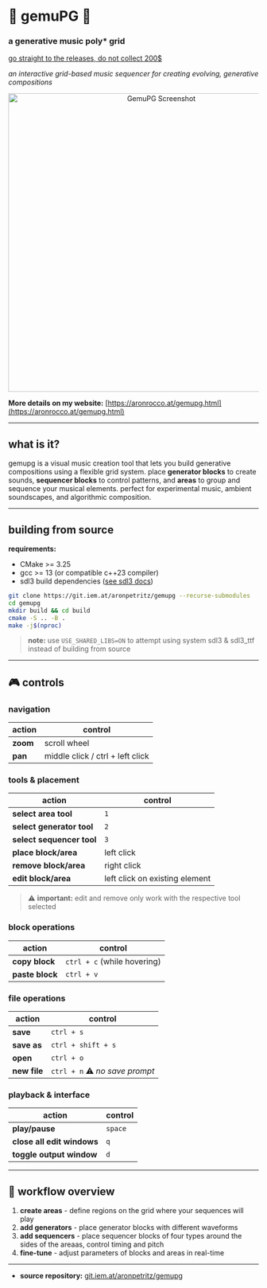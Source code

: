 # 🎵 gemuPG 🎵

### **a generative music poly\* grid**

[go straight to the releases, do not collect 200$](https://github.com/sly-roccoon/gemupg/releases/)

*an interactive grid-based music sequencer for creating evolving, generative compositions*

<p align="center">
    <img src="https://aronrocco.at/pictures/gemupg/gemupg.gif" alt="GemuPG Screenshot" width="600"/>
</p>

**More details on my website:** [https://aronrocco.at/gemupg.html](https://aronrocco.at/gemupg.html)

---

## what is it?

gemupg is a visual music creation tool that lets you build generative compositions using a flexible grid system. place **generator blocks** to create sounds, **sequencer blocks** to control patterns, and **areas** to group and sequence your musical elements. perfect for experimental music, ambient soundscapes, and algorithmic composition.

---

## building from source

**requirements:**
- CMake >= 3.25
- gcc >= 13 (or compatible c++23 compiler)
- sdl3 build dependencies ([see sdl3 docs](https://github.com/libsdl-org/SDL/blob/main/docs/README-linux.md#build-dependencies))

```bash
git clone https://git.iem.at/aronpetritz/gemupg --recurse-submodules
cd gemupg
mkdir build && cd build
cmake -S .. -B .
make -j$(nproc)
```

> **note:** use `USE_SHARED_LIBS=ON` to attempt using system sdl3 & sdl3_ttf instead of building from source

---

## 🎮 controls

### navigation
| action | control |
|--------|---------|
| **zoom** | scroll wheel |
| **pan** | middle click / ctrl + left click |

### tools & placement
| action | control |
|--------|---------|
| **select area tool** | `1` |
| **select generator tool** | `2` |  
| **select sequencer tool** | `3` |
| **place block/area** | left click |
| **remove block/area** | right click |
| **edit block/area** | left click on existing element |

> ⚠️ **important:** edit and remove only work with the respective tool selected

### block operations
| action | control |
|--------|---------|
| **copy block** | `ctrl + c` (while hovering) |
| **paste block** | `ctrl + v` |

### file operations
| action | control |
|--------|---------|
| **save** | `ctrl + s` |
| **save as** | `ctrl + shift + s` |
| **open** | `ctrl + o` |
| **new file** | `ctrl + n` ⚠️ *no save prompt* |

### playback & interface
| action | control |
|--------|---------|
| **play/pause** | `space` |
| **close all edit windows** | `q` |
| **toggle output window** | `d` |

---

## 🎼 workflow overview

1. **create areas** - define regions on the grid where your sequences will play
2. **add generators** - place generator blocks with different waveforms
3. **add sequencers** - place sequencer blocks of four types around the sides of the areaas, control timing and pitch
4. **fine-tune** - adjust parameters of blocks and areas in real-time

---

- **source repository:** [git.iem.at/aronpetritz/gemupg](https://git.iem.at/aronpetritz/gemupg)

